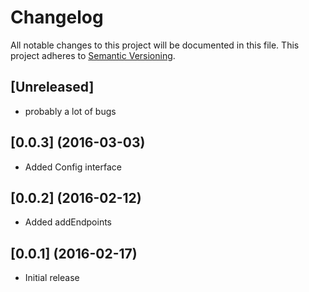 # Changelog
All notable changes to this project will be documented in this file. 
This project adheres to [Semantic Versioning](http://semver.org/).

## [Unreleased]
- probably a lot of bugs  

## [0.0.3] (2016-03-03) 
- Added Config interface

## [0.0.2] (2016-02-12) 
- Added addEndpoints

## [0.0.1] (2016-02-17)
- Initial release